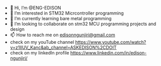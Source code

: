 - 👋 Hi, I’m @ENG-EDISON
- 👀 I’m interested in STM32 Micrcontroller programming
- 🌱 I’m currently learning bare metal programming
- 💞️ I’m looking to collaborate on stm32 MCU programming projects and design
- 📫 How to reach me on edisonngunjiri@gmail.com
- check on my youTube channel https://www.youtube.com/watch?v=z1IlUV_Kanc&ab_channel=ASKEDISON%2CDOIT
- check on my linkedIn profile https://www.linkedin.com/in/edison-ngunjiri/
<!---
ENG-EDISON/ENG-EDISON is a ✨ special ✨ repository because its `README.md` (this file) appears on your GitHub profile.
You can click the Preview link to take a look at your changes.
--->
